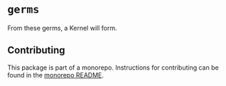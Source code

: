 # `germs`

From these germs, a Kernel will form.

## Contributing

This package is part of a monorepo. Instructions for contributing can be found in the [monorepo README](https://github.com/MetaMask/ocap-kernel#readme).
